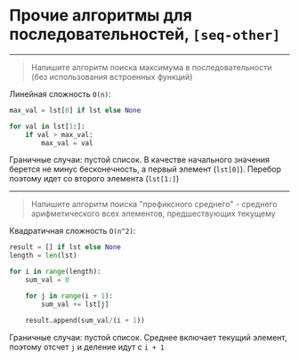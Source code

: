 
# Прочие алгоритмы для последовательностей, `[seq-other]`

---
> Напишите алгоритм поиска максимума в последовательности (без использования встроенных функций)

Линейная сложность `O(n)`:

```python
max_val = lst[0] if lst else None

for val in lst[1:]:
    if val > max_val:
        max_val = val
```

Граничные случаи: пустой список. В качестве начального значения берется не минус бесконечность, а первый элемент (`lst[0]`). Перебор поэтому идет со второго элемента (`lst[1:]`)

---
> Напишите алгоритм поиска "префиксного среднего" - среднего арифметического всех элементов, предшествующих текущему

Квадратичная сложность `O(n^2)`:

```python
result = [] if lst else None
length = len(lst)

for i in range(length):
    sum_val = 0

    for j in range(i + 1):
        sum_val += lst[j]

    result.append(sum_val/(i + 1))
```

Граничные случаи: пустой список. Среднее включает текущий элемент, поэтому отсчет `j` и деление идут с `i + 1`
